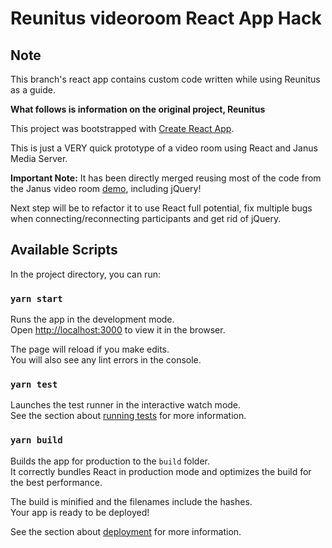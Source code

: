 # Reunitus videoroom React App Hack

## Note

This branch's react app contains custom code written while using Reunitus as a guide. 

**What follows is information on the original project, Reunitus**

This project was bootstrapped with [Create React App](https://github.com/facebook/create-react-app).

This is just a VERY quick prototype of a video room using React and Janus Media Server.

**Important Note:**
It has been directly merged reusing most of the code from the Janus video room [demo](https://github.com/meetecho/janus-gateway/blob/master/html/videoroomtest.js), including jQuery!

Next step will be to refactor it to use React full potential, fix multiple bugs when connecting/reconnecting participants and get rid of jQuery.

## Available Scripts

In the project directory, you can run:

### `yarn start`

Runs the app in the development mode.\
Open [http://localhost:3000](http://localhost:3000) to view it in the browser.

The page will reload if you make edits.\
You will also see any lint errors in the console.

### `yarn test`

Launches the test runner in the interactive watch mode.\
See the section about [running tests](https://facebook.github.io/create-react-app/docs/running-tests) for more information.

### `yarn build`

Builds the app for production to the `build` folder.\
It correctly bundles React in production mode and optimizes the build for the best performance.

The build is minified and the filenames include the hashes.\
Your app is ready to be deployed!

See the section about [deployment](https://facebook.github.io/create-react-app/docs/deployment) for more information.
